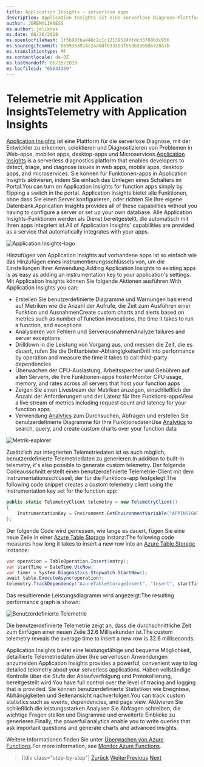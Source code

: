 ```yaml
---
title: Application Insights – serverlose apps
description: Application Insights ist eine serverlose Diagnose-Plattform, mit der Entwickler zu erkennen, selektieren und Diagnostizieren von Problemen in Web-apps, mobile apps, desktop-apps und Microservices.
author: JEREMYLIKNESS
ms.author: jeliknes
ms.date: 06/26/2018
ms.openlocfilehash: 1f5b99fba448c2c1c12139524ffdcd3708b3c956
ms.sourcegitcommit: 8699383914c24a0df033393f55db3369db728a7b
ms.translationtype: MT
ms.contentlocale: de-DE
ms.lasthandoff: 05/15/2019
ms.locfileid: "65643359"
---
```

# <a name="telemetry-with-application-insights"></a><span data-ttu-id="52435-103">Telemetrie mit Application Insights</span><span class="sxs-lookup"><span data-stu-id="52435-103">Telemetry with Application Insights</span></span>

<span data-ttu-id="52435-104">[Application Insights](https://docs.microsoft.com/azure/application-insights) ist eine Plattform für die serverlose Diagnose, mit der Entwickler zu erkennen, selektieren und Diagnostizieren von Problemen in Web-apps, mobilen apps, desktop-apps und Microservices.</span><span class="sxs-lookup"><span data-stu-id="52435-104">[Application Insights](https://docs.microsoft.com/azure/application-insights) is a serverless diagnostics platform that enables developers to detect, triage, and diagnose issues in web apps, mobile apps, desktop apps, and microservices.</span></span> <span data-ttu-id="52435-105">Sie können für Funktionen-apps in Application Insights aktivieren, indem Sie einfach das Umlegen eines Schalters im Portal.</span><span class="sxs-lookup"><span data-stu-id="52435-105">You can turn on Application Insights for function apps simply by flipping a switch in the portal.</span></span> <span data-ttu-id="52435-106">Application Insights bietet alle Funktionen, ohne dass Sie einen Server konfigurieren, oder richten Sie Ihre eigene Datenbank.</span><span class="sxs-lookup"><span data-stu-id="52435-106">Application Insights provides all of these capabilities without you having to configure a server or set up your own database.</span></span> <span data-ttu-id="52435-107">Alle Application Insights-Funktionen werden als Dienst bereitgestellt, die automatisch mit Ihren apps integriert ist.</span><span class="sxs-lookup"><span data-stu-id="52435-107">All of Application Insights' capabilities are provided as a service that automatically integrates with your apps.</span></span>

![Application Insights-logo](./media/application-insights-logo.png)

<span data-ttu-id="52435-109">Hinzufügen von Application Insights auf vorhandene apps ist so einfach wie das Hinzufügen eines instrumentierungsschlüssels von, um die Einstellungen Ihrer Anwendung.</span><span class="sxs-lookup"><span data-stu-id="52435-109">Adding Application Insights to existing apps is as easy as adding an instrumentation key to your application's settings.</span></span> <span data-ttu-id="52435-110">Mit Application Insights können Sie folgende Aktionen ausführen:</span><span class="sxs-lookup"><span data-stu-id="52435-110">With Application Insights you can:</span></span>

* <span data-ttu-id="52435-111">Erstellen Sie benutzerdefinierte Diagramme und Warnungen basierend auf Metriken wie die Anzahl der Aufrufe, die Zeit zum Ausführen einer Funktion und Ausnahmen</span><span class="sxs-lookup"><span data-stu-id="52435-111">Create custom charts and alerts based on metrics such as number of function invocations, the time it takes to run a function, and exceptions</span></span>
* <span data-ttu-id="52435-112">Analysieren von Fehlern und Serverausnahmen</span><span class="sxs-lookup"><span data-stu-id="52435-112">Analyze failures and server exceptions</span></span>
* <span data-ttu-id="52435-113">Drilldown in die Leistung von Vorgang aus, und messen die Zeit, die es dauert, rufen Sie die Drittanbieter-Abhängigkeiten</span><span class="sxs-lookup"><span data-stu-id="52435-113">Drill into performance by operation and measure the time it takes to call third-party dependencies</span></span>
* <span data-ttu-id="52435-114">Überwachen der CPU-Auslastung, Arbeitsspeicher und Gebühren auf allen Servern, die Ihre Funktionen-apps hosten</span><span class="sxs-lookup"><span data-stu-id="52435-114">Monitor CPU usage, memory, and rates across all servers that host your function apps</span></span>
* <span data-ttu-id="52435-115">Zeigen Sie einen Livestream der Metriken anzeigen, einschließlich der Anzahl der Anforderungen und der Latenz für Ihre Funktions-apps</span><span class="sxs-lookup"><span data-stu-id="52435-115">View a live stream of metrics including request count and latency for your function apps</span></span>
* <span data-ttu-id="52435-116">Verwendung [Analytics](https://docs.microsoft.com/azure/application-insights/app-insights-analytics) zum Durchsuchen, Abfragen und erstellen Sie benutzerdefinierte Diagramme für Ihre Funktionsdaten</span><span class="sxs-lookup"><span data-stu-id="52435-116">Use [Analytics](https://docs.microsoft.com/azure/application-insights/app-insights-analytics) to search, query, and create custom charts over your function data</span></span>

![Metrik-explorer](./media/metrics-explorer.png)

<span data-ttu-id="52435-118">Zusätzlich zur integrierten Telemetriedaten ist es auch möglich, benutzerdefinierte Telemetriedaten zu generieren.</span><span class="sxs-lookup"><span data-stu-id="52435-118">In addition to built-in telemetry, it's also possible to generate custom telemetry.</span></span> <span data-ttu-id="52435-119">Der folgende Codeausschnitt erstellt einen benutzerdefinierte Telemetrie-Client mit dem instrumentationsschlüssel, der für die Funktions-app festgelegt:</span><span class="sxs-lookup"><span data-stu-id="52435-119">The following code snippet creates a custom telemetry client using the instrumentation key set for the function app:</span></span>

```csharp
public static TelemetryClient telemetry = new TelemetryClient()
{
    InstrumentationKey = Environment.GetEnvironmentVariable("APPINSIGHTS_INSTRUMENTATIONKEY")
};
```

<span data-ttu-id="52435-120">Der folgende Code wird gemessen, wie lange es dauert, fügen Sie eine neue Zeile in einer [Azure Table Storage](https://docs.microsoft.com/azure/cosmos-db/table-storage-overview) Instanz:</span><span class="sxs-lookup"><span data-stu-id="52435-120">The following code measures how long it takes to insert a new row into an [Azure Table Storage](https://docs.microsoft.com/azure/cosmos-db/table-storage-overview) instance:</span></span>

```csharp
var operation = TableOperation.Insert(entry);
var startTime = DateTime.UtcNow;
var timer = System.Diagnostics.Stopwatch.StartNew();
await table.ExecuteAsync(operation);
telemetry.TrackDependency("AzureTableStorageInsert", "Insert", startTime, timer.Elapsed, true);
```

<span data-ttu-id="52435-121">Das resultierende Leistungsdiagramm wird angezeigt:</span><span class="sxs-lookup"><span data-stu-id="52435-121">The resulting performance graph is shown:</span></span>

![Benutzerdefinierte Telemetrie](./media/custom-telemetry.png)

<span data-ttu-id="52435-123">Die benutzerdefinierte Telemetrie zeigt an, dass die durchschnittliche Zeit zum Einfügen einer neuen Zeile 32.6 Millisekunden ist.</span><span class="sxs-lookup"><span data-stu-id="52435-123">The custom telemetry reveals the average time to insert a new row is 32.6 milliseconds.</span></span>

<span data-ttu-id="52435-124">Application Insights bietet eine leistungsfähige und bequeme Möglichkeit, detaillierte Telemetriedaten über Ihre serverlosen Anwendungen anzumelden.</span><span class="sxs-lookup"><span data-stu-id="52435-124">Application Insights provides a powerful, convenient way to log detailed telemetry about your serverless applications.</span></span> <span data-ttu-id="52435-125">Haben vollständige Kontrolle über die Stufe der Ablaufverfolgung und Protokollierung, bereitgestellt wird.</span><span class="sxs-lookup"><span data-stu-id="52435-125">You have full control over the level of tracing and logging that is provided.</span></span> <span data-ttu-id="52435-126">Sie können benutzerdefinierte Statistiken wie Ereignisse, Abhängigkeiten und Seitenansicht nachverfolgen.</span><span class="sxs-lookup"><span data-stu-id="52435-126">You can track custom statistics such as events, dependencies, and page view.</span></span> <span data-ttu-id="52435-127">Aktivieren Sie schließlich die leistungsstarken Analysen Sie Abfragen schreiben, die wichtige Fragen stellen und Diagramme und erweiterte Einblicke zu generieren.</span><span class="sxs-lookup"><span data-stu-id="52435-127">Finally, the powerful analytics enable you to write queries that ask important questions and generate charts and advanced insights.</span></span>

<span data-ttu-id="52435-128">Weitere Informationen finden Sie unter [Überwachen von Azure Functions](https://docs.microsoft.com/azure/azure-functions/functions-monitoring).</span><span class="sxs-lookup"><span data-stu-id="52435-128">For more information, see [Monitor Azure Functions](https://docs.microsoft.com/azure/azure-functions/functions-monitoring).</span></span>

>[!div class="step-by-step"]
><span data-ttu-id="52435-129">[Zurück](azure-functions.md)
>[Weiter](logic-apps.md)</span><span class="sxs-lookup"><span data-stu-id="52435-129">[Previous](azure-functions.md)
[Next](logic-apps.md)</span></span>
